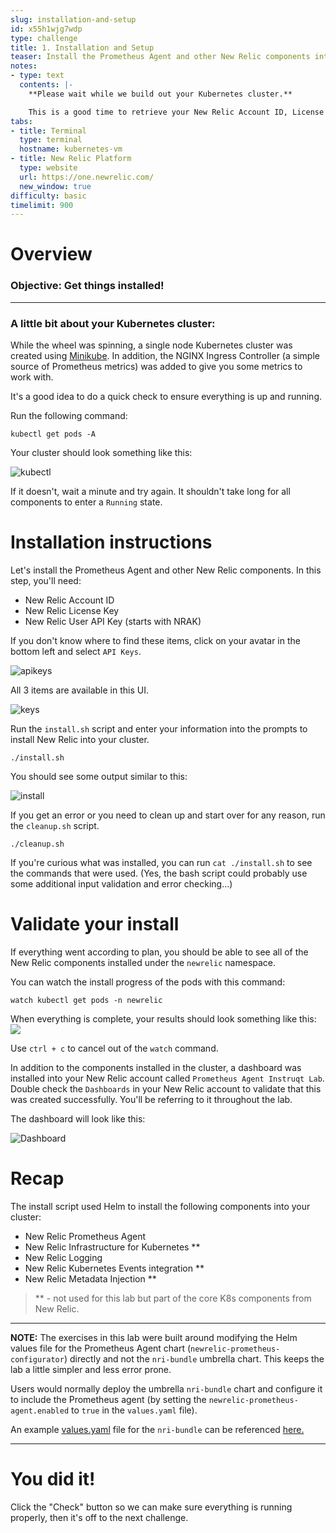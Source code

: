 ```yaml
---
slug: installation-and-setup
id: x55h1wjg7wdp
type: challenge
title: 1. Installation and Setup
teaser: Install the Prometheus Agent and other New Relic components into your cluster
notes:
- type: text
  contents: |-
    **Please wait while we build out your Kubernetes cluster.**

    This is a good time to retrieve your New Relic Account ID, License Key, and User API Key.  You'll need them in the first lab challenge.
tabs:
- title: Terminal
  type: terminal
  hostname: kubernetes-vm
- title: New Relic Platform
  type: website
  url: https://one.newrelic.com/
  new_window: true
difficulty: basic
timelimit: 900
---
```

Overview
===

###  **Objective:** Get things installed!

---

### **A little bit about your Kubernetes cluster:**

While the wheel was spinning, a single node Kubernetes cluster was created using [Minikube](https://minikube.sigs.k8s.io/docs/). In addition, the NGINX Ingress Controller (a simple source of Prometheus metrics) was added to give you some metrics to work with.

It's a good idea to do a quick check to ensure everything is up and running.

Run the following command:

```
kubectl get pods -A
```

Your cluster should look something like this:

![kubectl](https://p191.p3.n0.cdn.getcloudapp.com/items/rRugng1D/32d6b07d-ea6e-4ec8-b333-4ec0a37fc717.jpg?source=viewer&v=babd92dc9aecec85c0a65873f957d0c8)

If it doesn't, wait a minute and try again.  It shouldn't take long for all components to enter a `Running` state.

Installation instructions
===

Let's install the Prometheus Agent and other New Relic components.  In this step, you'll need:

- New Relic Account ID
- New Relic License Key
- New Relic User API Key (starts with NRAK)

If you don't know where to find these items, click on your avatar in the bottom left and select `API Keys`.

![apikeys](https://p191.p3.n0.cdn.getcloudapp.com/items/X6uKO7bn/af9f789b-a69f-44e6-ac44-fa9d28c1451f.jpg?v=7a6cc2303cc63704ff6a7155becd807d)

All 3 items are available in this UI.

![keys](https://p191.p3.n0.cdn.getcloudapp.com/items/GGu7k5KP/8558a2b0-6a4c-4adc-980a-9cebedcfa09e.jpg?v=82e08fcd64f92c847edffdac85b64561)

Run the `install.sh` script and enter your information into the prompts to install New Relic into your cluster.

```
./install.sh
```

You should see some output similar to this:

![install](https://p191.p3.n0.cdn.getcloudapp.com/items/9ZuKd4j2/226fa774-d184-4934-9919-914b22a9e800.jpg?v=092d5a9cf748fde5af97d4fcef05fa20)

If you get an error or you need to clean up and start over for any reason, run the `cleanup.sh` script.

```
./cleanup.sh
```

If you're curious what was installed, you can run `cat ./install.sh` to see the commands that were used.  (Yes, the bash script could probably use some additional input validation and error checking...)

Validate your install
===

If everything went according to plan, you should be able to see all of the New Relic components installed under the `newrelic` namespace.

You can watch the install progress of the pods with this command:
```
watch kubectl get pods -n newrelic
```

When everything is complete, your results should look something like this:
![](https://lh3.googleusercontent.com/pw/AMWts8CFTPqI9LYtpaANjcq_yY4ldQCWfljaIzfYzDcNkj3IgzNEAd-QygIjSZY8TREaELyptuBYB1HkyseHLp1thWjOWwTMCIiZ8_wcul0eqe8tDSjcx0bFLqMWBOATOk14LE53ab0vavKlYCoZGm2zbHPc=w1502-h394-no?authuser=0)

Use `ctrl + c` to cancel out of the `watch` command.

In addition to the components installed in the cluster, a dashboard was installed into your New Relic account called `Prometheus Agent Instruqt Lab`.   Double check the `Dashboards` in your New Relic account to validate that this was created successfully.  You'll be referring to it throughout the lab.

The dashboard will look like this:

![Dashboard](https://p191.p3.n0.cdn.getcloudapp.com/items/BlubKqdR/fd47200d-df0d-4ae0-ac86-69cf1a362bff.jpg?v=6edcfa2d55f07502a777db64866693b0)

Recap
===

The install script used Helm to install the following components into your cluster:

- New Relic Prometheus Agent
- New Relic Infrastructure for Kubernetes **
- New Relic Logging
- New Relic Kubernetes Events integration **
- New Relic Metadata Injection **

> ** - not used for this lab but part of the core K8s components from New Relic.
---
**NOTE:** The exercises in this lab were built around modifying the Helm values file for the Prometheus Agent chart (`newrelic-prometheus-configurator`) directly and not the `nri-bundle` umbrella chart.  This keeps the lab a little simpler and less error prone.

Users would normally deploy the umbrella `nri-bundle` chart and configure it to include the Prometheus agent (by setting the `newrelic-prometheus-agent.enabled` to `true` in the `values.yaml` file).

An example [values.yaml](https://github.com/newrelic-experimental/prometheus-agent-instruqt/blob/main/prom-agent/values-nri-bundle.yaml) file for the `nri-bundle` can be referenced [here.](https://github.com/newrelic-experimental/prometheus-agent-instruqt/blob/main/prom-agent/values-nri-bundle.yaml)

---
# **You did it!**

Click the "Check" button so we can make sure everything is running properly, then it's off to the next challenge.